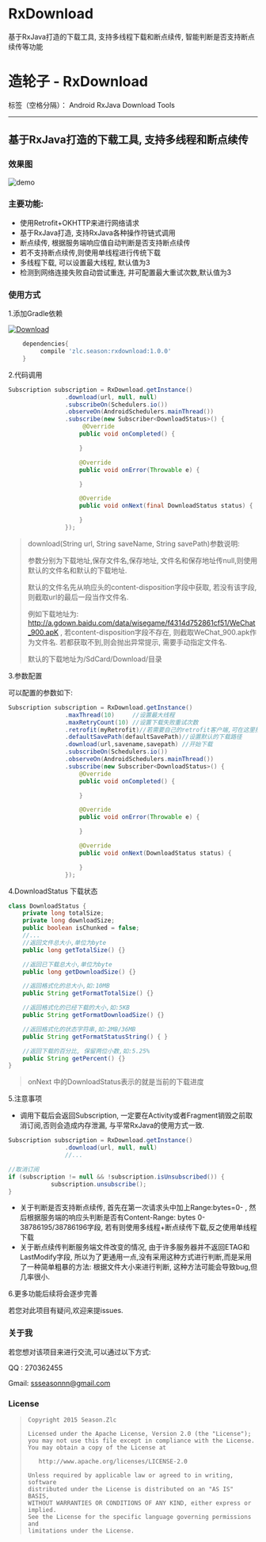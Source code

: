 # RxDownload
基于RxJava打造的下载工具, 支持多线程下载和断点续传, 智能判断是否支持断点续传等功能

# 造轮子 - RxDownload

标签（空格分隔）： Android  RxJava  Download Tools



---

## 基于RxJava打造的下载工具, 支持多线程和断点续传


### 效果图

![demo](https://github.com/ssseasonnn/RxDownload/blob/master/demo.gif)



### 主要功能:

- 使用Retrofit+OKHTTP来进行网络请求
- 基于RxJava打造, 支持RxJava各种操作符链式调用
- 断点续传, 根据服务端响应值自动判断是否支持断点续传
- 若不支持断点续传,则使用单线程进行传统下载
- 多线程下载, 可以设置最大线程, 默认值为3
- 检测到网络连接失败自动尝试重连, 并可配置最大重试次数,默认值为3





### 使用方式

1.添加Gradle依赖

[![Download](https://api.bintray.com/packages/ssseasonnn/android/RxDownload/images/download.svg)](https://bintray.com/ssseasonnn/android/RxDownload/_latestVersion)

```groovy
	dependencies{
   		 compile 'zlc.season:rxdownload:1.0.0'
	}
```

2.代码调用

```java
Subscription subscription = RxDownload.getInstance()
                .download(url, null, null)
                .subscribeOn(Schedulers.io())
                .observeOn(AndroidSchedulers.mainThread())
                .subscribe(new Subscriber<DownloadStatus>() {
                     @Override
                    public void onCompleted() {

                    }

                    @Override
                    public void onError(Throwable e) {

                    }

                    @Override
                    public void onNext(final DownloadStatus status) {

                    }
                });
```

> download(String url, String  saveName, String savePath)参数说明:
>
> 参数分别为下载地址,保存文件名,保存地址, 文件名和保存地址传null,则使用默认的文件名和默认的下载地址.
>
> 默认的文件名先从响应头的content-disposition字段中获取, 若没有该字段,则截取url的最后一段当作文件名.
>
> 例如下载地址为: http://a.gdown.baidu.com/data/wisegame/f4314d752861cf51/WeChat_900.apK , 若content-disposition字段不存在, 则截取WeChat_900.apk作为文件名. 若都获取不到,则会抛出异常提示, 需要手动指定文件名.
>
> 默认的下载地址为/SdCard/Download/目录

3.参数配置

可以配置的参数如下:

```java
Subscription subscription = RxDownload.getInstance()
                .maxThread(10)     //设置最大线程
                .maxRetryCount(10) //设置下载失败重试次数
                .retrofit(myRetrofit)//若需要自己的retrofit客户端,可在这里指定
                .defaultSavePath(defaultSavePath)//设置默认的下载路径
                .download(url,savename,savepath) //开始下载
                .subscribeOn(Schedulers.io())
                .observeOn(AndroidSchedulers.mainThread())
                .subscribe(new Subscriber<DownloadStatus>() {
                    @Override
                    public void onCompleted() {

                    }

                    @Override
                    public void onError(Throwable e) {

                    }

                    @Override
                    public void onNext(DownloadStatus status) {

                    }
                });
```

4.DownloadStatus 下载状态

```java
class DownloadStatus {
    private long totalSize;
    private long downloadSize;
    public boolean isChunked = false;
    //...
    //返回文件总大小,单位为byte
    public long getTotalSize() {}

    //返回已下载总大小,单位为byte
    public long getDownloadSize() {}

    //返回格式化的总大小,如:10MB
    public String getFormatTotalSize() {}

	//返回格式化的已经下载的大小,如:5KB
    public String getFormatDownloadSize() {}

    //返回格式化的状态字符串,如:2MB/36MB
    public String getFormatStatusString() { }

    //返回下载的百分比, 保留两位小数,如:5.25%
    public String getPercent() {}
}

```

> onNext 中的DownloadStatus表示的就是当前的下载进度

5.注意事项

- 调用下载后会返回Subscription, 一定要在Activity或者Fragment销毁之前取消订阅,否则会造成内存泄漏, 与平常RxJava的使用方式一致.

```java
Subscription subscription = RxDownload.getInstance()
                .download(url, null, null)
  				//...

//取消订阅
if (subscription != null && !subscription.isUnsubscribed()) {
            subscription.unsubscribe();
}
```

- 关于判断是否支持断点续传, 首先在第一次请求头中加上Range:bytes=0- , 然后根据服务端的响应头判断是否有Content-Range: bytes 0-38786195/38786196字段, 若有则使用多线程+断点续传下载,反之使用单线程下载
- 关于断点续传判断服务端文件改变的情况, 由于许多服务器并不返回ETAG和LastModify字段, 所以为了更通用一点,没有采用这种方式进行判断,而是采用了一种简单粗暴的方法:  根据文件大小来进行判断,  这种方法可能会导致bug,但几率很小.

6.更多功能后续将会逐步完善

若您对此项目有疑问,欢迎来提issues.

### 关于我

若您想对该项目来进行交流,可以通过以下方式:

QQ : 270362455

Gmail: ssseasonnn@gmail.com

### License

> ```
> Copyright 2015 Season.Zlc
>
> Licensed under the Apache License, Version 2.0 (the "License");
> you may not use this file except in compliance with the License.
> You may obtain a copy of the License at
>
>    http://www.apache.org/licenses/LICENSE-2.0
>
> Unless required by applicable law or agreed to in writing, software
> distributed under the License is distributed on an "AS IS" BASIS,
> WITHOUT WARRANTIES OR CONDITIONS OF ANY KIND, either express or implied.
> See the License for the specific language governing permissions and
> limitations under the License.
> ```